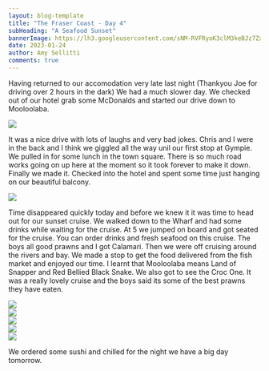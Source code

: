 ```yaml
---
layout: blog-template
title: "The Fraser Coast - Day 4"
subHeading: "A Seafood Sunset"
bannerImage: https://lh3.googleusercontent.com/sNM-RVFRyoK3clM3keBJz7ZxB_zFkTbnljgXaPVIvWkpILkYC3UQ8jWu_-FhcXijffVUP8Wsd42_rXw-6rVwZFJ_Zv7Wo5tc5QJKnLnyX8YI1K4gUPjGKPwME-hpzgAFPtkV6sYsKRA=w2400
date: 2023-01-24
author: Amy Sellitti
comments: true
---
```


Having returned to our accomodation very late last night (Thankyou Joe for driving over 2 hours in the dark) We had a much slower day. We checked out of our hotel grab some McDonalds and started our drive down to Mooloolaba.

<div class="center-image"><img src="https://lh3.googleusercontent.com/VPH0cYOFW2SvbWJlC50aK6B71kACGaz2ZzZpkTlzvRFxFSsWsSfusEyDp5agxu65dEi0dCB_YSE_F5QqUAU3ZN-eRMiYT_x3d9qRc-0zTSw1xreI20tLHVYpFuBG2Eimzj10_VmvdYU=w2400" /></div>

It was a nice drive with lots of laughs and very bad jokes. Chris and I were in the back and I think we giggled all the way unil our first stop at Gympie. We pulled in for some lunch in the town square. There is so much road works going on up here at the moment so it took forever to make it down. Finally we made it. Checked into the hotel and spent some time just hanging on our beautiful balcony. 
<div class="center-image"><img src="https://lh3.googleusercontent.com/zWUgid1GQ0OpZKc0sFqHq4CMuxjrwqERJ_Ugi-GUfGIfbX1pmnpnRrZ6-PtwCrHyiOeeFlZ4OoQaUwvngsW3to8u74Gerh1uNTsHDTPzQ4BtBGuG8llbkB56PmdueI9H18uh2VKUx9k=w2400" /></div>

Time disappeared quickly today and before we knew it it was time to head out for our sunset cruise. We walked down to the Wharf and had some drinks while waiting for the cruise. At 5 we jumped on board and got seated for the cruise. You can order drinks and fresh seafood on this cruise. The boys all good prawns and I got Calamari. Then we were off cruising around the rivers and bay. We made a stop to get the food delivered from the fish market and enjoyed our time. I learnt that Mooloolaba means Land of Snapper and Red Bellied Black Snake. We also got to see the Croc One.  It was a really lovely cruise and the boys said its some of the best prawns they have eaten. 

<div class="center-image"><img src="https://lh3.googleusercontent.com/QII4j2OPO_GOsrZwU-4Vae4vnkXHAk3Tu3HEoGjpJ-AQoze3nHyhajwUBxI_69ClUl7A_tWlwwFqdMEHFF78aHukVeDxMCPxmH3481tTfisxZhfSE3ke8T5nFMjVFLGRu9TWA2Hs5U4=w2400" /></div>
<div class="center-image"><img src="https://lh3.googleusercontent.com/lV56ElqBDvLJbf6752GYw1HjU0-aDFpFGu3mrxv_iMYq6NtAM-VfK0xd_YHdndSZZHqk5gduDPOnhbfe5zBH9xyWAhetgMdQbS8YMTByAx_v2914OC97SYYBoTojrVo8zXSAFbDzMJQ=w2400" /></div>
<div class="center-image"><img src="https://lh3.googleusercontent.com/nhJAaELWfxL24Pqjenzwgzo67x-Td46aRU3t2c6gqT-w1p30mtdQV165H5UeJvjUvKuu9Gi6iSu4YDHsADl7zfhnWlRIHYUC__KvWfxeyQ9f0dCv8cy9fFN7Ejbt-TIS-oGhc60DLVw=w2400" /></div>
<div class="center-image"><img src="https://lh3.googleusercontent.com/sNM-RVFRyoK3clM3keBJz7ZxB_zFkTbnljgXaPVIvWkpILkYC3UQ8jWu_-FhcXijffVUP8Wsd42_rXw-6rVwZFJ_Zv7Wo5tc5QJKnLnyX8YI1K4gUPjGKPwME-hpzgAFPtkV6sYsKRA=w2400" /></div>
<div class="center-image"><img src="https://lh3.googleusercontent.com/a0GijoNJJe-zByiYJ73WliMDuEW_TiYjDfHyutlY3IECoQec7pFx0pGwYgRWctUF5Wn_8UeSfLveo_MRYXWikxWa2kOXj-z2NhmbKBD1eEvUm5zG6Xhd7ZE5Ti-pnlaHTniJ1hWbwPc=w2400" /></div>

We ordered some sushi and chilled for the night we have a big day tomorrow.